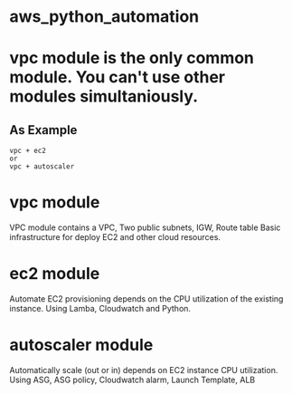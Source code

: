 # aws_python_automation

# vpc module is the only common module. You can't use other modules simultaniously.
## As Example
    vpc + ec2
    or
    vpc + autoscaler

# vpc module
VPC module contains a VPC, Two public subnets, IGW, Route table
Basic infrastructure for deploy EC2 and other cloud resources.

# ec2 module
Automate EC2 provisioning depends on the CPU utilization of the existing instance.
Using Lamba, Cloudwatch and Python.

# autoscaler module
Automatically scale (out or in) depends on EC2 instance CPU utilization.
Using ASG, ASG policy, Cloudwatch alarm, Launch Template, ALB
